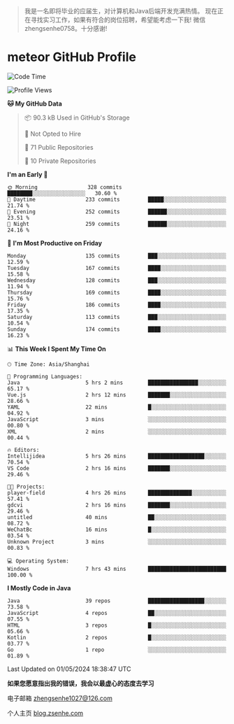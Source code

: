 > 我是一名即将毕业的应届生，对计算机和Java后端开发充满热情。
> 现在正在寻找实习工作，如果有符合的岗位招聘，希望能考虑一下我!
> 微信 zhengsenhe0758。十分感谢!

# meteor  GitHub Profile 

<!--START_SECTION:waka-->
![Code Time](http://img.shields.io/badge/Code%20Time-7%20hrs%2043%20mins-blue)

![Profile Views](http://img.shields.io/badge/Profile%20Views-49-blue)

**🐱 My GitHub Data** 

> 📦 90.3 kB Used in GitHub's Storage 
 > 
> 🚫 Not Opted to Hire
 > 
> 📜 71 Public Repositories 
 > 
> 🔑 10 Private Repositories 
 > 
**I'm an Early 🐤** 

```text
🌞 Morning                328 commits         ████████░░░░░░░░░░░░░░░░░   30.60 % 
🌆 Daytime                233 commits         █████░░░░░░░░░░░░░░░░░░░░   21.74 % 
🌃 Evening                252 commits         ██████░░░░░░░░░░░░░░░░░░░   23.51 % 
🌙 Night                  259 commits         ██████░░░░░░░░░░░░░░░░░░░   24.16 % 
```
📅 **I'm Most Productive on Friday** 

```text
Monday                   135 commits         ███░░░░░░░░░░░░░░░░░░░░░░   12.59 % 
Tuesday                  167 commits         ████░░░░░░░░░░░░░░░░░░░░░   15.58 % 
Wednesday                128 commits         ███░░░░░░░░░░░░░░░░░░░░░░   11.94 % 
Thursday                 169 commits         ████░░░░░░░░░░░░░░░░░░░░░   15.76 % 
Friday                   186 commits         ████░░░░░░░░░░░░░░░░░░░░░   17.35 % 
Saturday                 113 commits         ███░░░░░░░░░░░░░░░░░░░░░░   10.54 % 
Sunday                   174 commits         ████░░░░░░░░░░░░░░░░░░░░░   16.23 % 
```


📊 **This Week I Spent My Time On** 

```text
🕑︎ Time Zone: Asia/Shanghai

💬 Programming Languages: 
Java                     5 hrs 2 mins        ████████████████░░░░░░░░░   65.17 % 
Vue.js                   2 hrs 12 mins       ███████░░░░░░░░░░░░░░░░░░   28.66 % 
YAML                     22 mins             █░░░░░░░░░░░░░░░░░░░░░░░░   04.92 % 
JavaScript               3 mins              ░░░░░░░░░░░░░░░░░░░░░░░░░   00.80 % 
XML                      2 mins              ░░░░░░░░░░░░░░░░░░░░░░░░░   00.44 % 

🔥 Editors: 
Intellijidea             5 hrs 26 mins       ██████████████████░░░░░░░   70.54 % 
VS Code                  2 hrs 16 mins       ███████░░░░░░░░░░░░░░░░░░   29.46 % 

🐱‍💻 Projects: 
player-field             4 hrs 26 mins       ██████████████░░░░░░░░░░░   57.41 % 
gdcvi                    2 hrs 16 mins       ███████░░░░░░░░░░░░░░░░░░   29.46 % 
untitled                 40 mins             ██░░░░░░░░░░░░░░░░░░░░░░░   08.72 % 
WeChatBc                 16 mins             █░░░░░░░░░░░░░░░░░░░░░░░░   03.54 % 
Unknown Project          3 mins              ░░░░░░░░░░░░░░░░░░░░░░░░░   00.83 % 

💻 Operating System: 
Windows                  7 hrs 43 mins       █████████████████████████   100.00 % 
```

**I Mostly Code in Java** 

```text
Java                     39 repos            ██████████████████░░░░░░░   73.58 % 
JavaScript               4 repos             ██░░░░░░░░░░░░░░░░░░░░░░░   07.55 % 
HTML                     3 repos             █░░░░░░░░░░░░░░░░░░░░░░░░   05.66 % 
Kotlin                   2 repos             █░░░░░░░░░░░░░░░░░░░░░░░░   03.77 % 
Go                       1 repo              ░░░░░░░░░░░░░░░░░░░░░░░░░   01.89 % 
```




 Last Updated on 01/05/2024 18:38:47 UTC
<!--END_SECTION:waka-->


**如果您愿意指出我的错误，我会以最虚心的态度去学习**

电子邮箱 zhengsenhe1027@126.com

个人主页 [blog.zsenhe.com](http://blog.zsenhe.com/)


